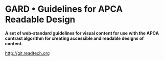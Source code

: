 # GARD • Guidelines for APCA Readable Design
**A set of web-standard guidelines for visual content for use with the APCA contrast algorithm for creating accessible and readable designs of content.**

http://git.readtech.org
